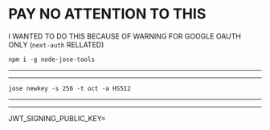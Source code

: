 # PAY NO ATTENTION TO THIS

I WANTED TO DO THIS BECAUSE OF WARNING FOR GOOGLE OAUTH ONLY (`next-auth` RELLATED)

```
npm i -g node-jose-tools
```

***
***

```
jose newkey -s 256 -t oct -a HS512
```
***
***

JWT_SIGNING_PUBLIC_KEY=